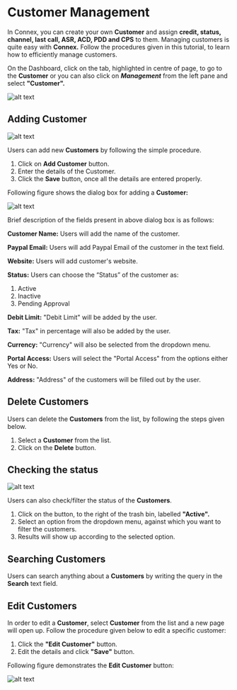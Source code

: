 # Customer Management

In Connex, you can create your own **Customer** and assign **credit, status, channel, last call, ASR, ACD, PDD and CPS** to them.
Managing customers is quite easy with **Connex.** Follow the procedures given in this tutorial, to learn how to efficiently manage customers.

On the Dashboard, click on the tab, highlighted in centre of page, to go to the **Customer** or you can also click on  **_Management_** from the left pane and select **"Customer".**

![alt text][customer-dashboard]

## Adding Customer

![alt text][add-Customer-new]

Users can add new **Customers** by following the simple procedure.

1. Click on **Add Customer** button.
2. Enter the details of the Customer.
3. Click the **Save** button, once all the details are entered properly.

Following figure shows the dialog box for adding a **Customer:**

![alt text][add-Customer]

Brief description of the fields present in above dialog box is as follows:

**Customer Name:** Users will add the name of the customer.

**Paypal Email:** Users will add Paypal Email of the customer in the text field.

**Website:** Users will add customer's website.

**Status:** Users can choose the “Status” of the customer as:

1. Active
2. Inactive
3. Pending Approval

**Debit Limit:**  "Debit Limit" will be added by the user.

**Tax:**  "Tax" in percentage will also be added by the user.

**Currency:** "Currency" will also be selected from the dropdown menu.

**Portal Access:**  Users will select the "Portal Access" from the options either Yes or No.

**Address:**  "Address" of the customers will be filled out by the user. 

## Delete Customers

Users can delete the **Customers** from the list, by following the steps given below. 

1. Select a **Customer** from the list.
2.	Click on the **Delete** button.

## Checking the status

![alt text][customer-status]

Users can also check/filter the status of the **Customers**. 

1.	Click on the button, to the right of the trash bin, labelled  **"Active".**
2.	Select an option from the dropdown menu, against which you want to filter the customers.
3.	Results will show up according to the selected option.

## Searching Customers

Users can search anything about a **Customers** by writing the query in the **Search** text field.

## Edit Customers

In order to edit a **Customer**, select **Customer** from the list and a new page will open up. Follow the procedure given below to edit a specific customer:

1.	Click the **"Edit Customer"** button.
2.	Edit the details and click **"Save"** button.

Following figure demonstrates the **Edit Customer** button:

![alt text][edit-customer]

[customer-dashboard]: https://raw.githubusercontent.com/digipigeon/connexcs-user-docs/master/img/customer-dashboard-new.png "Customer-Dashboard"
[add-customer-new]: https://raw.githubusercontent.com/digipigeon/connexcs-user-docs/master/img/add-Customer-new.png "Add-Customer"
[add-customer]: https://raw.githubusercontent.com/digipigeon/connexcs-user-docs/master/img/add-customer.png "Add-Customer"
[customer-status]: https://raw.githubusercontent.com/digipigeon/connexcs-user-docs/master/img/customer-status.png "Customer-Status"
[edit-customer]: https://raw.githubusercontent.com/digipigeon/connexcs-user-docs/master/img/edit-customer-new.png "Edit-Customer"
